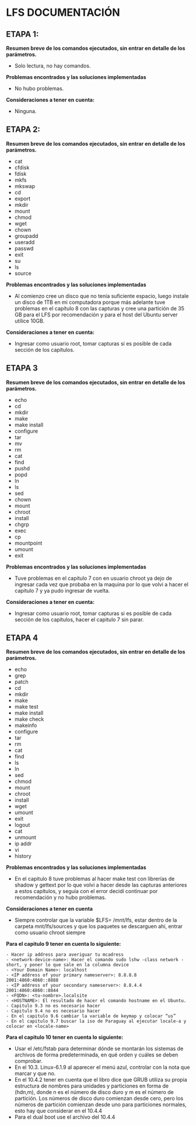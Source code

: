 # LFS DOCUMENTACIÓN
## ETAPA 1: 

**Resumen breve de los comandos ejecutados, sin entrar en detalle de los parámetros.**
- Solo lectura, no hay comandos.

**Problemas encontrados y las soluciones implementadas**
- No hubo problemas.

**Consideraciones a tener en cuenta:**
- Ninguna.

## ETAPA 2:
**Resumen breve de los comandos ejecutados, sin entrar en detalle de los parámetros.**
- cat
- cfdisk
- fdisk
- mkfs
- mkswap
- cd
- export
- mkdir
- mount
- chmod
- wget
- chown
- groupadd
- useradd
- passwd
- exit
- su 
- ls
- source

**Problemas encontrados y las soluciones implementadas**

- Al comienzo cree un disco que no tenía suficiente espacio, luego instale un disco de 1TB en mi computadora porque más adelante tuve problemas en el capítulo 8 con las capturas y cree una partición de 35 GB  para el LFS por recomendación y para el host del Ubuntu server utilice 10GB.

**Consideraciones a tener en cuenta:**

- Ingresar como usuario root, tomar capturas si es posible de cada sección de los capítulos.

## ETAPA 3

**Resumen breve de los comandos ejecutados, sin entrar en detalle de los parámetros.**

- echo
- cd
- mkdir
- make
- make install
- configure
- tar 
- mv 
- rm
- cat
- find
- pushd
- popd
- ln
- ls
- sed
- chown
- mount
- chroot
- install
- chgrp
- exec
- cp
- mountpoint
- umount
- exit

**Problemas encontrados y las soluciones implementadas**

- Tuve problemas en el capitulo 7 con en usuario chroot ya dejo de ingresar cada vez que probaba en la maquina por lo que volvi a hacer el capitulo 7 y ya pudo ingresar de vuelta.

**Consideraciones a tener en cuenta:**

- Ingresar como usuario root, tomar capturas si es posible de cada sección de los capítulos, hacer el capitulo 7 sin parar.

## ETAPA 4

**Resumen breve de los comandos ejecutados, sin entrar en detalle de los parámetros.**

- echo
- grep
- patch
- cd
- mkdir
- make
- make test
- make install
- make check
- makeinfo
- configure
- tar
- rm
- cat
- find
- ls
- ln
- sed
- chmod
- mount
- chroot
- install
- wget
- umount
- exit
- logout
-  cat
-  unmount
-  ip addr
-  vi
-  history

**Problemas encontrados y las soluciones implementadas**

- En el capitulo 8 tuve problemas al hacer make test con librerías de shadow y gettext por lo que volvi a hacer desde las capturas anteriores a estos capítulos, y seguía con el error decidí continuar por recomendación y no hubo problemas.

**Consideraciones a tener en cuenta**

- Siempre controlar que la variable $LFS= /mnt/lfs, estar dentro de la carpeta mnt/lfs/sources y que los paquetes se descarguen ahí, entrar como usuario chroot siempre

**Para el capitulo 9 tener en cuenta lo siguiente:**

    - Hacer ip address para averiguar tu mcadress
    - <network-device-name>: Hacer el comando sudo lshw -class network -short, y poner lo que sale en la columna device
    - <Your Domain Name>: localhost
    - <IP address of your primary nameserver>: 8.8.8.8 2001:4860:4860::8888
    - <IP address of your secondary nameserver>: 8.8.4.4 2001:4860:4860::8844
    - <FQDN>: <tu-nombre>.localsite
    - <HOSTNAME>: El resultado de hacer el comando hostname en el Ubuntu.
    - Capitulo 9.3 no es necesario hacer
    - Capitulo 9.4 no es necesario hacer
    - En el capitulo 9.6 cambiar la variable de keymap y colocar “us”
    - En el capitulo 9.7 buscar la iso de Paraguay al ejecutar locale-a y colocar en <locale-name>

**Para el capitulo 10 tener en cuenta lo siguiente:**

- Usar el /etc/fstab para determinar dónde se montarán los sistemas de archivos de forma predeterminada, en qué orden y cuáles se deben comprobar.
- En el 10.3. Linux-6.1.9 al aparecer el menú azul, controlar con la nota que marcar y que no.
- En el 10.4.2 tener en cuenta que el libro dice que GRUB utiliza su propia estructura de nombres para unidades y particiones en forma de (hdn,m), donde n es el número de disco duro y m es el número de partición. Los números de disco duro comienzan desde cero, pero los números de partición comienzan desde uno para particiones normales, esto hay que considerar en el 10.4.4
- Para el dual boot use el archivo del 10.4.4
